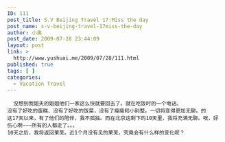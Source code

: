 ```yaml
---
ID: 111
post_title: S.V Beijing Travel 17:Miss the day
post_name: s-v-beijing-travel-17miss-the-day
author: 小奥
post_date: 2009-07-28 23:44:09
layout: post
link: >
  http://www.yushuai.me/2009/07/28/111.html
published: true
tags: [ ]
categories:
  - Vacation Travel
---
```

      没想到我姐夫的姐姐他们一家这么快就要回去了。就在吃饭时的一个电话。
    没有了好吃的蛋糕、没有了好吃的饭菜，没有了瘦瘦和小别墅。一切将变得更加无聊。的
    这17天以来，有了他们的陪伴，我不孤独。而在北京这剩下的10天里，我将充满无聊。唉，好伤心啊~~~所有的人都走了。。。
    10天之后，我将返回莱芜。近1个月没有见的莱芜，究竟会有什么样的变化呢？